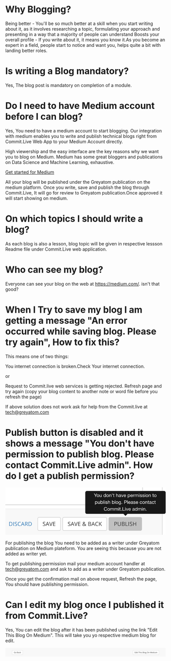 # Why Blogging?

Being better - You'll be so much better at a skill when you start writing about it, as it involves researching a topic, formulating your approach and presenting in a way that a majority of people can understand
Boosts your overall profile - If you write about it, it means you know it.As you become an expert in a field, people start to notice and want you, helps quite a bit with landing better roles.

# Is writing a Blog mandatory?

Yes, The blog post is mandatory on completion of a module.

# Do I need to have Medium account before I can blog?

Yes, You need to have a medium account to start blogging. Our integration with medium enables you to write and publish technical blogs right from Commit.Live Web App to your Medium Account directly.

High viewership and the easy interface are the key reasons why we want you to blog on Medium. Medium has some great bloggers and publications on Data Science and Machine Learning, exhaustive.

[Get started for Medium](https://help.medium.com/hc/en-us/categories/203573748-Welcome)

All your blog will be published under the Greyatom publication on the medium platform. Once you write, save and publish the blog through Commit.Live, It will go for review to Greyatom publication.Once approved it will start showing on medium.

# On which topics I should write a blog?

As each blog is also a lesson, blog topic will be given in respective lessson Readme file under Commit.Live web application.

# Who can see my blog?
Everyone can see your blog on the web at https://medium.com/. isn't that good?

# When I Try to save my blog I am getting a message "An error occurred while saving blog. Please try again", How to fix this?

This means one of two things:

You internet connection is broken.Check Your internet connection.

or

Request to Commit.live web services is getting rejected. Refresh page and try again (copy your blog content to another note or word file before you refresh the page)

If above solution does not work ask for help from the Commit.live at tech@greyatom.com


# Publish button is disabled and it shows a message "You don't have permission to publish blog. Please contact Commit.Live admin". How do I get a publish permission?

![web-piblish-permission](https://raw.githubusercontent.com/commit-live-students/help-center/master/img/web-piblish-permission.png)

For publishing the blog You need to be added as a writer under Greyatom publication on Medium plateform. You are seeing this because you are not added as writer yet. 

To get publishing permission mail your medium account handler at tech@greyatom.com and ask to add as a writer under Greyatom publication.

Once you get the confirmation mail on above request, Refresh the page, You should have publishing permission.

# Can I edit my blog once I published it from Commit.Live?

Yes, You can edit the blog after it has been published using the link "Edit This Blog On Medium". This will take you yo respective medium blog for edit.

![web-edit-blog](https://raw.githubusercontent.com/commit-live-students/help-center/master/img/web-edit-blog.png)


